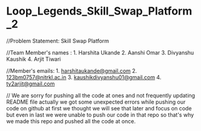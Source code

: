 # Loop_Legends_Skill_Swap_Platform_2

//Problem Statement: Skill Swap Platform

//Team Member's names : 1. Harshita Ukande 
                      2. Aanshi Omar 
                      3. Divyanshu Kaushik 
                      4. Arjit Tiwari

//Member's emails: 1. harshitaukande@gmail.com
                 2. 123bm0757@nitrkl.ac.in
                 3. kaushikdivyanshu01@gmail.com
                 4. ty2arjit@gmail.com

                 
// We are sorry for pushing all the code at ones and not frequently updating README file actually we got some unexpected errors while pushing our code on github at first we thought we will see that later and focus on code but even in last we were unable to push our code in that repo so that's why we made this repo and pushed all the code at once. 
